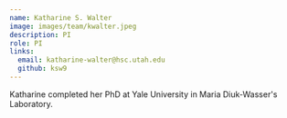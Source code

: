 ```yaml
---
name: Katharine S. Walter
image: images/team/kwalter.jpeg
description: PI
role: PI
links:
  email: katharine-walter@hsc.utah.edu
  github: ksw9
---
```


Katharine completed her PhD at Yale University in Maria Diuk-Wasser's Laboratory.  